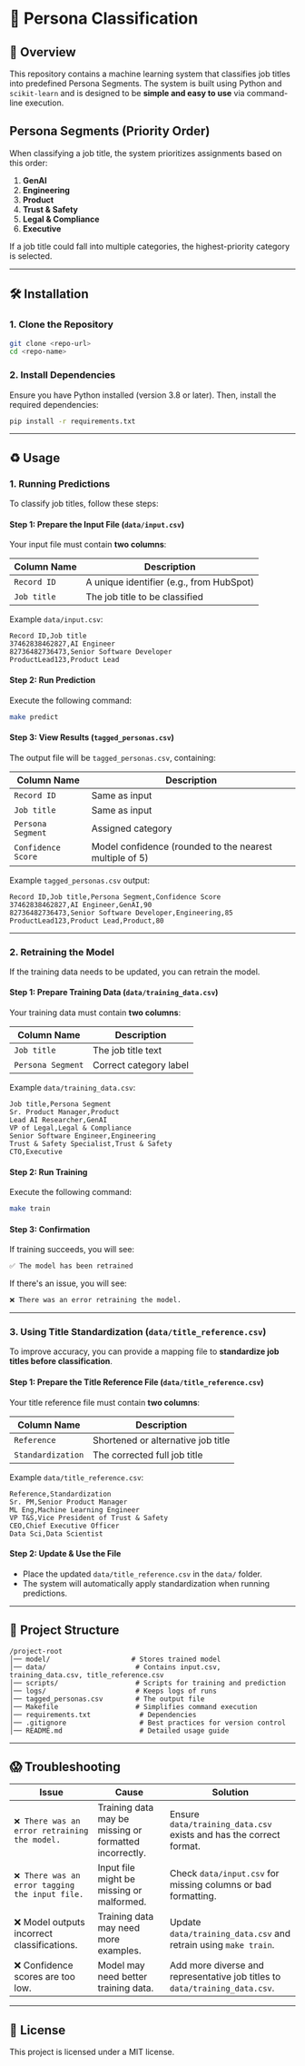 # 🔎 Persona Classification

## 📝 Overview
This repository contains a machine learning system that classifies job titles into predefined Persona Segments. The system is built using Python and `scikit-learn` and is designed to be **simple and easy to use** via command-line execution.

## Persona Segments (Priority Order)
When classifying a job title, the system prioritizes assignments based on this order:
1. **GenAI**  
2. **Engineering**  
3. **Product**  
4. **Trust & Safety**  
5. **Legal & Compliance**  
6. **Executive**  

If a job title could fall into multiple categories, the highest-priority category is selected.

---

## 🛠️ Installation

### **1. Clone the Repository**
```sh
git clone <repo-url>
cd <repo-name>
```

### **2. Install Dependencies**
Ensure you have Python installed (version 3.8 or later). Then, install the required dependencies:
```sh
pip install -r requirements.txt
```

---

## ♻️ Usage

### **1. Running Predictions**
To classify job titles, follow these steps:

#### **Step 1: Prepare the Input File (`data/input.csv`)**
Your input file must contain **two columns**:

| Column Name | Description |
|-------------|------------|
| `Record ID` | A unique identifier (e.g., from HubSpot) |
| `Job title` | The job title to be classified |

Example `data/input.csv`:
```csv
Record ID,Job title
37462838462827,AI Engineer
82736482736473,Senior Software Developer
ProductLead123,Product Lead
```

#### **Step 2: Run Prediction**
Execute the following command:
```sh
make predict
```

#### **Step 3: View Results (`tagged_personas.csv`)**
The output file will be `tagged_personas.csv`, containing:

| Column Name | Description |
|-------------|------------|
| `Record ID` | Same as input |
| `Job title` | Same as input |
| `Persona Segment` | Assigned category |
| `Confidence Score` | Model confidence (rounded to the nearest multiple of 5) |

Example `tagged_personas.csv` output:
```csv
Record ID,Job title,Persona Segment,Confidence Score
37462838462827,AI Engineer,GenAI,90
82736482736473,Senior Software Developer,Engineering,85
ProductLead123,Product Lead,Product,80
```

---

### **2. Retraining the Model**

If the training data needs to be updated, you can retrain the model.

#### **Step 1: Prepare Training Data (`data/training_data.csv`)**
Your training data must contain **two columns**:

| Column Name | Description |
|-------------|------------|
| `Job title` | The job title text |
| `Persona Segment` | Correct category label |

Example `data/training_data.csv`:
```csv
Job title,Persona Segment
Sr. Product Manager,Product
Lead AI Researcher,GenAI
VP of Legal,Legal & Compliance
Senior Software Engineer,Engineering
Trust & Safety Specialist,Trust & Safety
CTO,Executive
```

#### **Step 2: Run Training**
Execute the following command:
```sh
make train
```

#### **Step 3: Confirmation**
If training succeeds, you will see:
```sh
✅ The model has been retrained
```
If there's an issue, you will see:
```sh
❌ There was an error retraining the model.
```

---

### **3. Using Title Standardization (`data/title_reference.csv`)**

To improve accuracy, you can provide a mapping file to **standardize job titles before classification**.

#### **Step 1: Prepare the Title Reference File (`data/title_reference.csv`)**
Your title reference file must contain **two columns**:

| Column Name | Description |
|-------------|------------|
| `Reference` | Shortened or alternative job title |
| `Standardization` | The corrected full job title |

Example `data/title_reference.csv`:
```csv
Reference,Standardization
Sr. PM,Senior Product Manager
ML Eng,Machine Learning Engineer
VP T&S,Vice President of Trust & Safety
CEO,Chief Executive Officer
Data Sci,Data Scientist
```

#### **Step 2: Update & Use the File**
- Place the updated `data/title_reference.csv` in the `data/` folder.
- The system will automatically apply standardization when running predictions.

---

## 🧩 Project Structure
```
/project-root
│── model/                    # Stores trained model
│── data/                      # Contains input.csv, training_data.csv, title_reference.csv
│── scripts/                   # Scripts for training and prediction
│── logs/                      # Keeps logs of runs
│── tagged_personas.csv        # The output file
│── Makefile                   # Simplifies command execution
│── requirements.txt            # Dependencies
│── .gitignore                  # Best practices for version control
│── README.md                   # Detailed usage guide
```

---

## **😱 Troubleshooting**

| Issue | Cause | Solution |
|--------|------------|------------|
| `❌ There was an error retraining the model.` | Training data may be missing or formatted incorrectly. | Ensure `data/training_data.csv` exists and has the correct format. |
| `❌ There was an error tagging the input file.` | Input file might be missing or malformed. | Check `data/input.csv` for missing columns or bad formatting. |
|  ❌ Model outputs incorrect classifications. | Training data may need more examples. | Update `data/training_data.csv` and retrain using `make train`. |
|  ❌ Confidence scores are too low. | Model may need better training data. | Add more diverse and representative job titles to `data/training_data.csv`. |

---

## **🪪 License**
This project is licensed under a MIT license.

